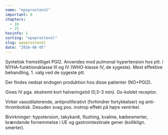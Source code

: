 ```yaml
---
name: "epoprostenol"
important: 0
chapters:
  - 16
  - 25
hasinfo: 1
sorting: "epoprostenol"
slug: epoprostenol
date: "2016-06-05"
---
```


Syntetisk fremstilliget PGI2. Anvendes mod pulmonal hypertension hos ptt. i
NYHA-funktionsklasse III og IV (WHO-klasse IV, de sygeste). Mest effektive
behandling, 1. valg ved de sygeste ptt.

Der findes nedsat endogen produktion hos disse patienter (NO+PGI2).

Gives IV pga. ekstremt kort halveringstid (0,5-3 min). Gs-koblet receptor.

Virker vasodilaterende, antiproliferativt (forhindrer fortykkelser) og
anti-thrombotisk. Desuden svag pos. inotrop effekt på højre ventrikel.

Bivirkninger: hypotension, takykardi, flushing, kvalme, kæbesmerter, brændende
fornemmelse i UE og gastrointestinale gener (kolliklign. smerter).
